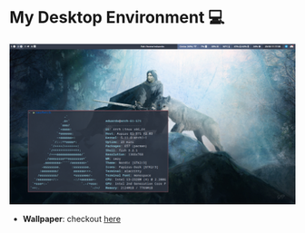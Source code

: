 # My Desktop Environment :computer:

<p align="center"><img src="ricing.png" ></img></p>

- **Wallpaper**: checkout [here](https://github.com/EduardoPazz/wallpapers/blob/master/jon-snow.jpg)
